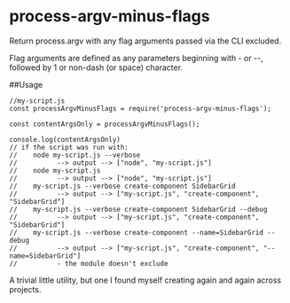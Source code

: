# process-argv-minus-flags
Return process.argv with any flag arguments passed via the CLI excluded.

Flag arguments are defined as any parameters beginning with - or --, followed by 1 or non-dash (or space) character.

##Usage

    //my-script.js
    const processArgvMinusFlags = require('process-argv-minus-flags');

    const contentArgsOnly = processArgvMinusFlags();

    console.log(contentArgsOnly)
    // if the script was run with:
    //    node my-script.js --verbose
    //          --> output --> ["node", "my-script.js"]
    //    node my-script.js
    //          --> output --> ["node", "my-script.js"]
    //    my-script.js --verbose create-component SidebarGrid
    //          --> output --> ["my-script.js", "create-component", "SidebarGrid"]
    //    my-script.js --verbose create-component SidebarGrid --debug
    //          --> output --> ["my-script.js", "create-component", "SidebarGrid"]
    //    my-script.js --verbose create-component --name=SidebarGrid --debug
    //          --> output --> ["my-script.js", "create-component", "--name=SidebarGrid"]
    //          - the module doesn't exclude


A trivial little utility, but one I found myself creating again and again across projects.
